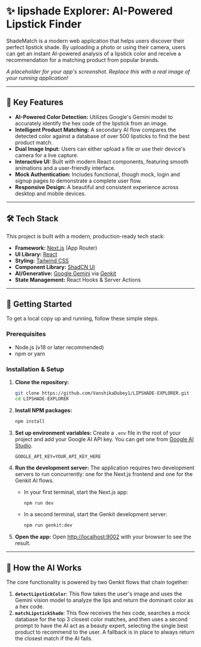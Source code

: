 # ✨ lipshade Explorer: AI-Powered Lipstick Finder

ShadeMatch is a modern web application that helps users discover their perfect lipstick shade. By uploading a photo or using their camera, users can get an instant AI-powered analysis of a lipstick color and receive a recommendation for a matching product from popular brands.


*A placeholder for your app's screenshot. Replace this with a real image of your running application!*

---

## 💄 Key Features

-   **AI-Powered Color Detection:** Utilizes Google's Gemini model to accurately identify the hex code of the lipstick from an image.
-   **Intelligent Product Matching:** A secondary AI flow compares the detected color against a database of over 500 lipsticks to find the best product match.
-   **Dual Image Input:** Users can either upload a file or use their device's camera for a live capture.
-   **Interactive UI:** Built with modern React components, featuring smooth animations and a user-friendly interface.
-   **Mock Authentication:** Includes functional, though mock, login and signup pages to demonstrate a complete user flow.
-   **Responsive Design:** A beautiful and consistent experience across desktop and mobile devices.

---

## 🛠️ Tech Stack

This project is built with a modern, production-ready tech stack:

-   **Framework:** [Next.js](https://nextjs.org/) (App Router)
-   **UI Library:** [React](https://react.dev/)
-   **Styling:** [Tailwind CSS](https://tailwindcss.com/)
-   **Component Library:** [ShadCN UI](https://ui.shadcn.com/)
-   **AI/Generative:** [Google Gemini](https://ai.google.dev/) via [Genkit](https://firebase.google.com/docs/genkit)
-   **State Management:** React Hooks & Server Actions

---

## 🚀 Getting Started

To get a local copy up and running, follow these simple steps.

### Prerequisites

-   Node.js (v18 or later recommended)
-   npm or yarn

### Installation & Setup

1.  **Clone the repository:**
    ```sh
    git clone https://github.com/VanshikaDubey1/LIPSHADE-EXPLORER.git
    cd LIPSHADE-EXPLORER
    ```

2.  **Install NPM packages:**
    ```sh
    npm install
    ```

3.  **Set up environment variables:**
    Create a `.env` file in the root of your project and add your Google AI API key. You can get one from [Google AI Studio](https://aistudio.google.com/app/apikey).
    ```env
    GOOGLE_API_KEY=YOUR_API_KEY_HERE
    ```

4.  **Run the development server:**
    The application requires two development servers to run concurrently: one for the Next.js frontend and one for the Genkit AI flows.

    -   In your first terminal, start the Next.js app:
        ```sh
        npm run dev
        ```

    -   In a second terminal, start the Genkit development server:
        ```sh
        npm run genkit:dev
        ```

5.  **Open the app:**
    Open [http://localhost:9002](http://localhost:9002) with your browser to see the result.

---

## 🤖 How the AI Works

The core functionality is powered by two Genkit flows that chain together:

1.  **`detectLipstickColor`**: This flow takes the user's image and uses the Gemini vision model to analyze the lips and return the dominant color as a hex code.
2.  **`matchLipstickShade`**: This flow receives the hex code, searches a mock database for the top 3 closest color matches, and then uses a second prompt to have the AI act as a beauty expert, selecting the single best product to recommend to the user. A fallback is in place to always return the closest match if the AI fails.
